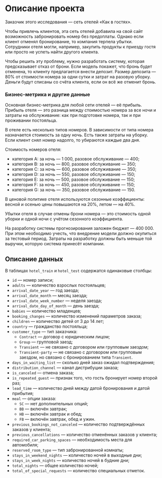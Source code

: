 # Описание проекта

Заказчик этого исследования — сеть отелей «Как в гостях».

Чтобы привлечь клиентов, эта сеть отелей добавила на свой сайт возможность забронировать номер без предоплаты. Однако если клиент отменял бронирование, то компания терпела убытки. Сотрудники отеля могли, например, закупить продукты к приезду гостя или просто не успеть найти другого клиента.

Чтобы решить эту проблему, нужно разработать систему, которая предсказывает отказ от брони. Если модель покажет, что бронь будет отменена, то клиенту предлагается внести депозит. Размер депозита — 80% от стоимости номера за одни сутки и затрат на разовую уборку. Деньги будут списаны со счёта клиента, если он всё же отменит бронь.

### Бизнес-метрика и другие данные

Основная бизнес-метрика для любой сети отелей — её прибыль. Прибыль отеля — это разница между стоимостью номера за все ночи и затраты на обслуживание: как при подготовке номера, так и при проживании постояльца.

В отеле есть несколько типов номеров. В зависимости от типа номера назначается стоимость за одну ночь. Есть также затраты на уборку. Если клиент снял номер надолго, то убираются каждые два дня.

Стоимость номеров отеля:

- категория A: за ночь — 1 000, разовое обслуживание — 400;
- категория B: за ночь — 800, разовое обслуживание — 350;
- категория C: за ночь — 600, разовое обслуживание — 350;
- категория D: за ночь — 550, разовое обслуживание — 150;
- категория E: за ночь — 500, разовое обслуживание — 150;
- категория F: за ночь — 450, разовое обслуживание — 150;
- категория G: за ночь — 350, разовое обслуживание — 150.

В ценовой политике отеля используются сезонные коэффициенты: весной и осенью цены повышаются на 20%, летом — на 40%.

Убытки отеля в случае отмены брони номера — это стоимость одной уборки и одной ночи с учётом сезонного коэффициента.

На разработку системы прогнозирования заложен бюджет — 400 000. При этом необходимо учесть, что внедрение модели должно окупиться за тестовый период. Затраты на разработку должны быть меньше той выручки, которую система принесёт компании.

## Описание данных

В таблицах `hotel_train` и `hotel_test` содержатся одинаковые столбцы:

- `id` — номер записи;
- `adults` — количество взрослых постояльцев;
- `arrival_date_year` — год заезда;
- `arrival_date_month` — месяц заезда;
- `arrival_date_week_number` — неделя заезда;
- `arrival_date_day_of_month` — день заезда;
- `babies` — количество младенцев;
- `booking_changes` — количество изменений параметров заказа;
- `children` — количество детей от 3 до 14 лет;
- `country` — гражданство постояльца;
- `customer_type` — тип заказчика:
    - `Contract` — договор с юридическим лицом;
    - `Group` — групповой заезд;
    - `Transient` — не связано с договором или групповым заездом;
    - `Transient-party` — не связано с договором или групповым заездом, но связано с бронированием типа `Transient`.
- `days_in_waiting_list` — сколько дней заказ ожидал подтверждения;
- `distribution_channel` — канал дистрибуции заказа;
- `is_canceled` — отмена заказа;
- `is_repeated_guest` — признак того, что гость бронирует номер второй раз;
- `lead_time` — количество дней между датой бронирования и датой прибытия;
- `meal` — опции заказа:
    - `SC` — нет дополнительных опций;
    - `BB` — включён завтрак;
    - `HB` — включён завтрак и обед;
    - `FB` — включён завтрак, обед и ужин.
- `previous_bookings_not_canceled` — количество подтверждённых заказов у клиента;
- `previous_cancellations` — количество отменённых заказов у клиента;
- `required_car_parking_spaces` — необходимость места для автомобиля;
- `reserved_room_type` — тип забронированной комнаты;
- `stays_in_weekend_nights` — количество ночей в выходные дни;
- `stays_in_week_nights` — количество ночей в будние дни;
- `total_nights` — общее количество ночей;
- `total_of_special_requests` — количество специальных отметок.

&nbsp;